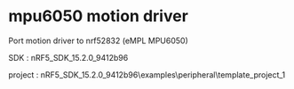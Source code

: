 # mpu6050 motion driver
Port motion driver to nrf52832 (eMPL MPU6050)

SDK : nRF5_SDK_15.2.0_9412b96

project : nRF5_SDK_15.2.0_9412b96\examples\peripheral\template_project_1


